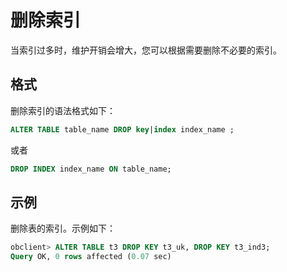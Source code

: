 # 删除索引

当索引过多时，维护开销会增大，您可以根据需要删除不必要的索引。

## 格式

删除索引的语法格式如下：

```sql
ALTER TABLE table_name DROP key|index index_name ;
```

或者

```sql
DROP INDEX index_name ON table_name;
```

## 示例

删除表的索引。示例如下：

```sql
obclient> ALTER TABLE t3 DROP KEY t3_uk, DROP KEY t3_ind3;
Query OK, 0 rows affected (0.07 sec)
```
